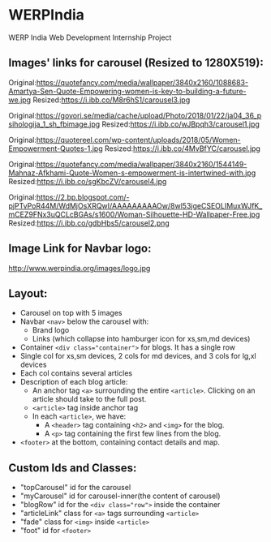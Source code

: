 # WERPIndia
WERP India Web Development Internship Project


## Images' links for carousel (Resized to 1280X519):
Original:https://quotefancy.com/media/wallpaper/3840x2160/1088683-Amartya-Sen-Quote-Empowering-women-is-key-to-building-a-future-we.jpg
Resized:https://i.ibb.co/M8r6hS1/carousel3.jpg

Original:https://govori.se/media/cache/upload/Photo/2018/01/22/ja04_36_psihologija_1_sh_fbimage.jpg
Resized:https://i.ibb.co/wJBpqh3/carousel1.jpg

Original:https://quotereel.com/wp-content/uploads/2018/05/Women-Empowerment-Quotes-1.jpg
Resized:https://i.ibb.co/4MvBfYC/carousel.jpg

Original:https://quotefancy.com/media/wallpaper/3840x2160/1544149-Mahnaz-Afkhami-Quote-Women-s-empowerment-is-intertwined-with.jpg
Resized:https://i.ibb.co/sgKbcZV/carousel4.jpg

Original:https://2.bp.blogspot.com/-pjPTvPoR44M/WdMjOsXRQwI/AAAAAAAAAOw/8wl53jgeCSEOLIMuxWJfK_mCEZ9FNx3uQCLcBGAs/s1600/Woman-Silhouette-HD-Wallpaper-Free.jpg
Resized:https://i.ibb.co/gdbHbs5/carousel2.png


## Image Link for Navbar logo:
http://www.werpindia.org/images/logo.jpg


## Layout:
- Carousel on top with 5 images
- Navbar ```<nav>``` below the carousel with:
    - Brand logo
    - Links (which collapse into hamburger icon for xs,sm,md devices)
- Container ```<div class="container">``` for blogs. It has a single row
- Single col for xs,sm devices, 2 cols for md devices, and 3 cols for lg,xl devices
- Each col contains several articles
- Description of each blog article:
    - An anchor tag ```<a>``` surrounding the entire ```<article>```. Clicking on an article should take to the full post.
    - ```<article>``` tag inside anchor tag
    - In each ```<article>```, we have:
        - A ```<header>``` tag containing ```<h2>``` and ```<img>``` for the blog.
        - A ```<p>``` tag containing the first few lines from the blog.
- ```<footer>``` at the bottom, containing contact details and map.


## Custom Ids and Classes:
- "topCarousel" id for the carousel
- "myCarousel" id for carousel-inner(the content of carousel)
- "blogRow" id for the ```<div class="row">``` inside the container
- "articleLink" class for ```<a>``` tags surrounding ```<article>```
- "fade" class for ```<img>``` inside ```<article>```
- "foot" id for ```<footer>```
